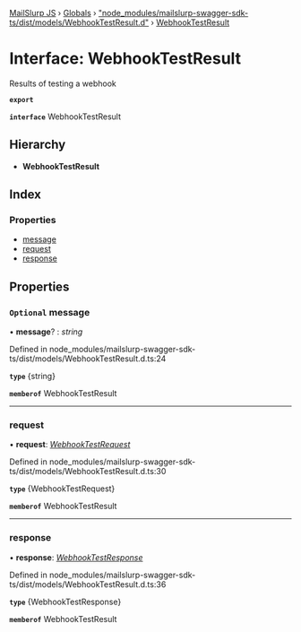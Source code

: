 [MailSlurp JS](../README.md) › [Globals](../globals.md) › ["node_modules/mailslurp-swagger-sdk-ts/dist/models/WebhookTestResult.d"](../modules/_node_modules_mailslurp_swagger_sdk_ts_dist_models_webhooktestresult_d_.md) › [WebhookTestResult](_node_modules_mailslurp_swagger_sdk_ts_dist_models_webhooktestresult_d_.webhooktestresult.md)

# Interface: WebhookTestResult

Results of testing a webhook

**`export`** 

**`interface`** WebhookTestResult

## Hierarchy

* **WebhookTestResult**

## Index

### Properties

* [message](_node_modules_mailslurp_swagger_sdk_ts_dist_models_webhooktestresult_d_.webhooktestresult.md#optional-message)
* [request](_node_modules_mailslurp_swagger_sdk_ts_dist_models_webhooktestresult_d_.webhooktestresult.md#request)
* [response](_node_modules_mailslurp_swagger_sdk_ts_dist_models_webhooktestresult_d_.webhooktestresult.md#response)

## Properties

### `Optional` message

• **message**? : *string*

Defined in node_modules/mailslurp-swagger-sdk-ts/dist/models/WebhookTestResult.d.ts:24

**`type`** {string}

**`memberof`** WebhookTestResult

___

###  request

• **request**: *[WebhookTestRequest](_node_modules_mailslurp_swagger_sdk_ts_dist_models_webhooktestrequest_d_.webhooktestrequest.md)*

Defined in node_modules/mailslurp-swagger-sdk-ts/dist/models/WebhookTestResult.d.ts:30

**`type`** {WebhookTestRequest}

**`memberof`** WebhookTestResult

___

###  response

• **response**: *[WebhookTestResponse](_node_modules_mailslurp_swagger_sdk_ts_dist_models_webhooktestresponse_d_.webhooktestresponse.md)*

Defined in node_modules/mailslurp-swagger-sdk-ts/dist/models/WebhookTestResult.d.ts:36

**`type`** {WebhookTestResponse}

**`memberof`** WebhookTestResult
